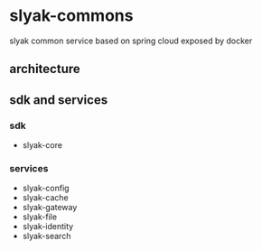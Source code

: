 # slyak-commons
slyak common service based on spring cloud exposed by docker

## architecture


## sdk and services
### sdk
* slyak-core

### services
* slyak-config
* slyak-cache
* slyak-gateway
* slyak-file
* slyak-identity
* slyak-search